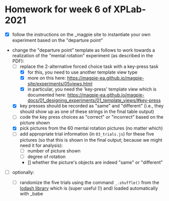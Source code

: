 # Homework for week 6 of XPLab-2021

- [x] follow the instructions on the _magpie site to instantiate your own experiment based on the "departure point"
- change the "departure point" template as follows to work towards a realization of the "mental rotation" experiment (as described in the PDF):
  - [ ] replace the 2-alternative forced choice task with a key-press task
    - [x] for this, you need to use another template view type
    - [x] more on this here: https://magpie-ea.github.io/magpie-site/experiments/05views.html
    - [x] in particular, you need the 'key-press' template view which is documented here: https://magpie-ea.github.io/magpie-docs/01_designing_experiments/01_template_views/#key-press
  - [x] key presses should be recorded as "same" and "different" (i.e., they should show up as one of these strings in the final table output)
  - [ ] code the key press choices as "correct" or "incorrect" based on the picture shown
  - [x] pick pictures from the 60 mental rotation pictures (no matter which)
  - [ ] add appropriate trial information (in `03_trials.js`) for these five pictures (so that this is shown in the final output; because we might need it for analysis):
    - [ ] number of picture shown
    - [ ] degree of rotation
    - [] whether the picture's objects are indeed "same" or "different"

- [ ] optionally:
  - [ ] randomize the five trials using the command `_.shuffle()` from the [lodash library](https://lodash.com) which is (super useful (!) and) loaded automatically with _babe
  

